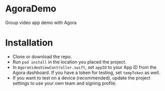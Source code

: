 # AgoraDemo
Group video app demo with Agora

# Installation

* Clone or download the repo.
* Run `pod install` in the location you placed the project.
* In `AgoraVideoViewController.swift`, set `appID` to your App ID from the Agora dashboard. If you have a token for testing, set `tempToken` as well.
* If you want to test on a device (recommended), update the project settings to use your own team and signing profile.
